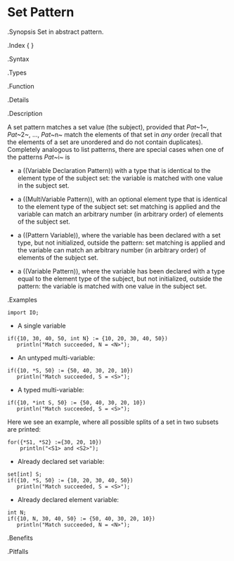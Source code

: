 # Set Pattern

.Synopsis
Set in abstract pattern.

.Index
{ }

.Syntax

.Types

.Function

.Details

.Description

A set pattern matches a set value (the subject), provided that _Pat_~1~, _Pat_~2~, ..., _Pat_~n~ match the elements of that set in *any* order
(recall that the elements of a set are unordered and do not contain duplicates).
Completely analogous to list patterns, there are special cases when one of the patterns _Pat_~i~ is

*  a ((Variable Declaration Pattern)) with a type that is identical to the element type of the subject set: the variable is matched with one value  in the subject set.

*  a ((MultiVariable Pattern)), with an optional element type that is identical to the element type of the subject set: set matching is applied and the variable can match an arbitrary number (in arbitrary order) of elements of the subject set.

*  a ((Pattern Variable)), where the variable has been declared with a set type, but not initialized, outside the pattern: set matching is applied and the variable can match an arbitrary number (in arbitrary order) of elements of the subject set.

*  a ((Variable Pattern)), where the variable has been declared with a type equal to the element type of the subject, but not initialized, outside the pattern: the variable is matched with one value in the subject set.




.Examples

```rascal-shell
import IO;
```

* A single variable
```rascal-shell,continue
if({10, 30, 40, 50, int N} := {10, 20, 30, 40, 50})
   println("Match succeeded, N = <N>");
```

* An untyped multi-variable:
```rascal-shell,continue
if({10, *S, 50} := {50, 40, 30, 20, 10})
   println("Match succeeded, S = <S>");
```

* A typed multi-variable:
```rascal-shell,continue
if({10, *int S, 50} := {50, 40, 30, 20, 10})
   println("Match succeeded, S = <S>");
```
Here we see an example, where all possible splits of a set in two subsets are printed:
```rascal-shell,continue
for({*S1, *S2} :={30, 20, 10})
    println("<S1> and <S2>");
```

* Already declared set variable:
```rascal-shell,continue
set[int] S;
if({10, *S, 50} := {10, 20, 30, 40, 50})
   println("Match succeeded, S = <S>");
```

* Already declared element variable:
```rascal-shell,continue
int N;
if({10, N, 30, 40, 50} := {50, 40, 30, 20, 10})
   println("Match succeeded, N = <N>");
```

.Benefits

.Pitfalls

